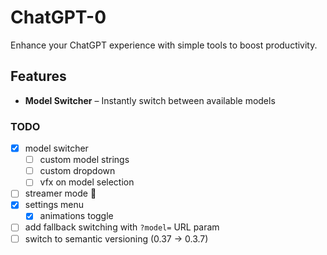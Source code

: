 # ChatGPT-0
Enhance your ChatGPT experience with simple tools to boost productivity.

## Features
- **Model Switcher** – Instantly switch between available models

### TODO
- [x] model switcher
  - [ ] custom model strings  
  - [ ] custom dropdown
  - [ ] vfx on model selection
- [ ] streamer mode 🎯
- [x] settings menu
  - [x] animations toggle
- [ ] add fallback switching with `?model=` URL param
- [ ] switch to semantic versioning (0.37 -> 0.3.7)
